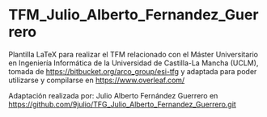 # TFM_Julio_Alberto_Fernandez_Guerrero

Plantilla LaTeX para realizar el TFM relacionado con el Máster Universitario en Ingeniería Informática de la Universidad de Castilla-La Mancha (UCLM), tomada de https://bitbucket.org/arco_group/esi-tfg y adaptada para poder utilizarse y compilarse en https://www.overleaf.com/

Adaptación realizada por: Julio Alberto Fernández Guerrero en https://github.com/9julio/TFG_Julio_Alberto_Fernandez_Guerrero.git
